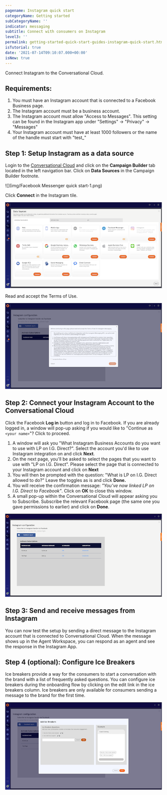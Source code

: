 ```yaml
---
pagename: Instagram quick start
categoryName: Getting started
subCategoryName: ''
indicator: messaging
subtitle: Connect with consumers on Instagram
level3: ''
permalink: getting-started-quick-start-guides-instagram-quick-start.html
isTutorial: true
date: '2021-07-14T09:10:07.000+00:00'
isNew: true
---
```


Connect Instagram to the Conversational Cloud.

## Requirements:

1. You must have an Instagram account that is connected to a Facebook Business page. 
2. The Instagram account must be a business account.
3. The Instagram account must allow "Access to Messages". This setting can be found in the Instagram app under "Settings" -> "Privacy" -> "Messages"
4. Your Instagram account must have at least 1000 followers or the name of the handle must start with "test_"


## Step 1: Setup Instagram as a data source

Login to the [Conversational Cloud](https://authentication.liveperson.net/) and click on the **Campaign Builder** tab located in the left navigation bar. Click on **Data Sources** in the Campaign Builder footnote.

![](img/Facebook Messenger quick start-1.png)

Click **Connect** in the Instagram tile.

![](img/instagram_quickstart_1.png)

Read and accept the Terms of Use.

![](/img/instagram_quickstart_2.png)

## Step 2: Connect your Instagram Account to the Conversational Cloud

Click the Facebook **Log in** button and log in to Facebook. If you are already logged in, a window will pop-up asking if you would like to "Continue as `<your name>`"? Click to proceed.

1. A window will ask you "What Instagram Business Accounts do you want to use with LP on I.G. Direct?". Select the account you'd like to use Instagram integration on and click **Next**.
2. On the next page, you'll be asked to select the pages that you want to use with "LP on I.G. Direct". Please select the page that is connected to your Instagram account and click on **Next**
3. You will then be prompted with the question: "What is LP on I.G. Direct allowed to do?" Leave the toggles as is and click **Done.**
4. You will receive the confirmation message: _"You’ve now linked LP on I.G. Direct to Facebook"_. Click on **OK** to close this window.
5. A small pop-up within the Conversational Cloud will appear asking you to Subscribe. Subscribe the relevant Facebook page (the same one you gave permissions to earlier) and click on **Done**.

![](/img/instagram_quickstart_3.png)

## Step 3: Send and receive messages from Instagram

You can now test the setup by sending a direct message to the Instagram account that is connected to Conversational Cloud. When the message shows up in the Agent Workspace, you can respond as an agent and see the response in the Instagram App.

## Step 4 (optional): Configure Ice Breakers
Ice breakers provide a way for the consumers to start a conversation with the brand with a list of frequently asked questions.
You can configure ice breakers during the onboarding flow by clicking on the edit link in the ice breakers column. Ice breakers are only available for consumers sending a message to the brand for the first time.

![](/img/instagram_quickstart_4.png)